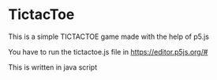 # TictacToe

This is a simple TICTACTOE game made with the help of p5.js

You have to run the tictactoe.js file in https://editor.p5js.org/#

This is written in java script

